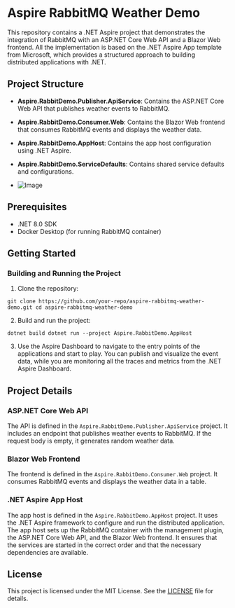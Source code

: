# Aspire RabbitMQ Weather Demo

This repository contains a .NET Aspire project that demonstrates the integration of RabbitMQ with an ASP.NET Core Web API and a Blazor Web frontend.
All the implementation is based on the .NET Aspire App template from Microsoft, which provides a structured approach to building distributed applications with .NET.

## Project Structure

- **Aspire.RabbitDemo.Publisher.ApiService**: Contains the ASP.NET Core Web API that publishes weather events to RabbitMQ.
- **Aspire.RabbitDemo.Consumer.Web**: Contains the Blazor Web frontend that consumes RabbitMQ events and displays the weather data.
- **Aspire.RabbitDemo.AppHost**: Contains the app host configuration using .NET Aspire.
- **Aspire.RabbitDemo.ServiceDefaults**: Contains shared service defaults and configurations.

- ![Image](https://github.com/user-attachments/assets/0eaf23eb-755b-40d7-83a8-0bea9eba9d66)

## Prerequisites

- .NET 8.0 SDK
- Docker Desktop (for running RabbitMQ container)

## Getting Started

### Building and Running the Project

1. Clone the repository:
```
git clone https://github.com/your-repo/aspire-rabbitmq-weather-demo.git cd aspire-rabbitmq-weather-demo
```

2. Build and run the project:
```
dotnet build dotnet run --project Aspire.RabbitDemo.AppHost
```
3. Use the Aspire Dashboard to navigate to the entry points of the applications and start to play. You can publish and visualize the event data, while you are monitoring all the traces and metrics from the .NET Aspire Dashboard.

## Project Details

### ASP.NET Core Web API

The API is defined in the `Aspire.RabbitDemo.Publisher.ApiService` project. It includes an endpoint that publishes weather events to RabbitMQ. If the request body is empty, it generates random weather data.

### Blazor Web Frontend

The frontend is defined in the `Aspire.RabbitDemo.Consumer.Web` project. It consumes RabbitMQ events and displays the weather data in a table.

### .NET Aspire App Host

The app host is defined in the `Aspire.RabbitDemo.AppHost` project. It uses the .NET Aspire framework to configure and run the distributed application. The app host sets up the RabbitMQ container with the management plugin, the ASP.NET Core Web API, and the Blazor Web frontend. It ensures that the services are started in the correct order and that the necessary dependencies are available.

## License

This project is licensed under the MIT License. See the [LICENSE](LICENSE) file for details.
